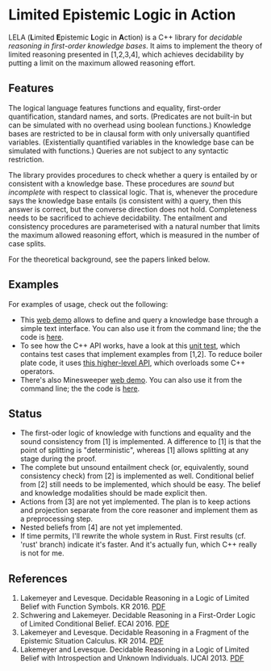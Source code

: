 # Limited Epistemic Logic in Action

LELA (**L**imited **E**pistemic **L**ogic in **A**ction) is a C++ library for
*decidable reasoning in first-order knowledge bases*. It aims to implement the
theory of limited reasoning presented in [1,2,3,4], which achieves decidability
by putting a limit on the maximum allowed reasoning effort.

## Features

The logical language features functions and equality, first-order
quantification, standard names, and sorts. (Predicates are not built-in but can
be simulated with no overhead using boolean functions.) Knowledge bases are
restricted to be in clausal form with only universally quantified variables.
(Existentially quantified variables in the knowledge base can be simulated with
functions.) Queries are not subject to any syntactic restriction.

The library provides procedures to check whether a query is entailed by or
consistent with a knowledge base. These procedures are *sound* but *incomplete*
with respect to classical logic. That is, whenever the procedure says the
knowledge base entails (is consistent with) a query, then this answer is
correct, but the converse direction does not hold. Completeness needs to be
sacrificed to achieve decidability.
The entailment and consistency procedures are parameterised with a natural
number that limits the maximum allowed reasoning effort, which is measured in
the number of case splits.

For the theoretical background, see the papers linked below.

## Examples

For examples of usage, check out the following:

* This [web demo](http://www.cse.unsw.edu.au/~cschwering/demo/textinterface/)
  allows to define and query a knowledge base through a simple text interface.
  You can also use it from the command line; the the code is
  [here](examples/textinterface/).
* To see how the C++ API works, have a look at this [unit
  test](tests/solver.cc), which contains test cases that implement examples
  from [1,2]. To reduce boiler plate code, it uses [this higher-level
  API](src/lela/format/syntax.h), which overloads some C++ operators.
* There's also Minesweeper [web
  demo](http://www.cse.unsw.edu.au/~cschwering/demo/minesweeper/). You can also
  use it from the command line; the the code is [here](examples/minesweeper/).

## Status

* The first-oder logic of knowledge with functions and equality and the sound
  consistency from [1] is implemented. A difference to [1] is that the point
  of splitting is "deterministic", whereas [1] allows splitting at any stage
  during the proof.
* The complete but unsound entailment check (or, equivalently, sound
  consistency check) from [2] is implemented as well. Conditional belief from
  [2] still needs to be implemented, which should be easy. The belief and
  knowledge modalities should be made explicit then.
* Actions from [3] are not yet implemented. The plan is to keep actions and
  projection separate from the core reasoner and implement them as a
  preprocessing step.
* Nested beliefs from [4] are not yet implemented.
* If time permits, I'll rewrite the whole system in Rust. First results (cf.
  'rust' branch) indicate it's faster. And it's actually fun, which C++ really
  is not for me.

## References

1. Lakemeyer and Levesque. Decidable Reasoning in a Logic of Limited Belief
   with Function Symbols. KR 2016.
   [PDF](https://kbsg.rwth-aachen.de/sites/kbsg/files/LakemeyerLevesque2016.pdf)
2. Schwering and Lakemeyer. Decidable Reasoning in a First-Order Logic of
   Limited Conditional Belief. ECAI 2016.
   [PDF](https://kbsg.rwth-aachen.de/sites/kbsg/files/SchweringLakemeyer2016.pdf)
3. Lakemeyer and Levesque. Decidable Reasoning in a Fragment of the Epistemic
   Situation Calculus. KR 2014.
   [PDF](https://pdfs.semanticscholar.org/8ac9/a2955895cd391ec2b62d8210ee8206979f4a.pdf)
4. Lakemeyer and Levesque. Decidable Reasoning in a Logic of Limited Belief
   with Introspection and Unknown Individuals. IJCAI 2013.
   [PDF](https://pdfs.semanticscholar.org/387c/951016c68aaf8ce36bb87e5ea4d1ef42405d.pdf)

